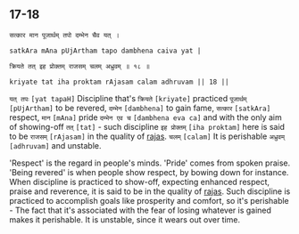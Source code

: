 ## 17-18


```shloka-sa
सत्कार मान पूजार्थम् तपो दम्भेन चैव यत् ।
```
```shloka-sa-hk
satkAra mAna pUjArtham tapo dambhena caiva yat |
```
```shloka-sa
क्रियते तत् इह प्रोक्तम् राजसम् चलम् अध्रुवम् ॥ १८ ॥
```
```shloka-sa-hk
kriyate tat iha proktam rAjasam calam adhruvam || 18 ||
```

`यत् तपः` `[yat tapaH]` Discipline that's `क्रियते` `[kriyate]` practiced `पूजार्थम्` `[pUjArtham]` to be revered, `दम्भेन` `[dambhena]` to gain fame, `सत्कार` `[satkAra]` respect, `मान` `[mAna]` pride `दम्भेन एव च` `[dambhena eva ca]` and with the only aim of showing-off `तत्` `[tat]` - such discipline `इह प्रोक्तम्` `[iha proktam]` here is said to be `राजसम्` `[rAjasam]` in the quality of [rajas](rajas). `चलम्` `[calam]` It is perishable `अध्रुवम्` `[adhruvam]` and unstable.

'Respect' is the regard in people's minds. 'Pride' comes from spoken praise. 'Being revered' is when people show respect, by bowing down for instance. 
When discipline is practiced to show-off, expecting enhanced respect, praise and reverence, it is said to be in the quality of [rajas](rajas). Such discipline is practiced to accomplish goals like prosperity and comfort, so it's perishable - The fact that it's associated with the fear of losing whatever is gained makes it perishable. It is unstable, since it wears out over time.

